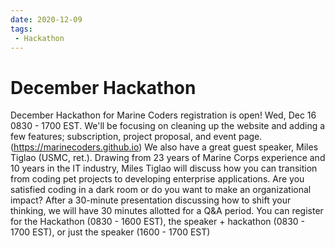 ```yaml
---
date: 2020-12-09
tags:
 - Hackathon
---
```

# December Hackathon
December Hackathon for Marine Coders registration is open! Wed, Dec 16 0830 - 1700 EST. We'll be focusing on cleaning up the website and adding a few features; subscription, project proposal, and event page. (https://marinecoders.github.io) We also have a great guest speaker, Miles Tiglao (USMC, ret.). Drawing from 23 years of Marine Corps experience and 10 years in the IT industry, Miles Tiglao will discuss how you can transition from coding pet projects to developing enterprise applications. Are you satisfied coding in a dark room or do you want to make an organizational impact? After a 30-minute presentation discussing how to shift your thinking, we will have 30 minutes allotted for a Q&A period. You can register for the Hackathon (0830 - 1600 EST), the speaker + hackathon (0830 - 1700 EST), or just the speaker (1600 - 1700 EST)
